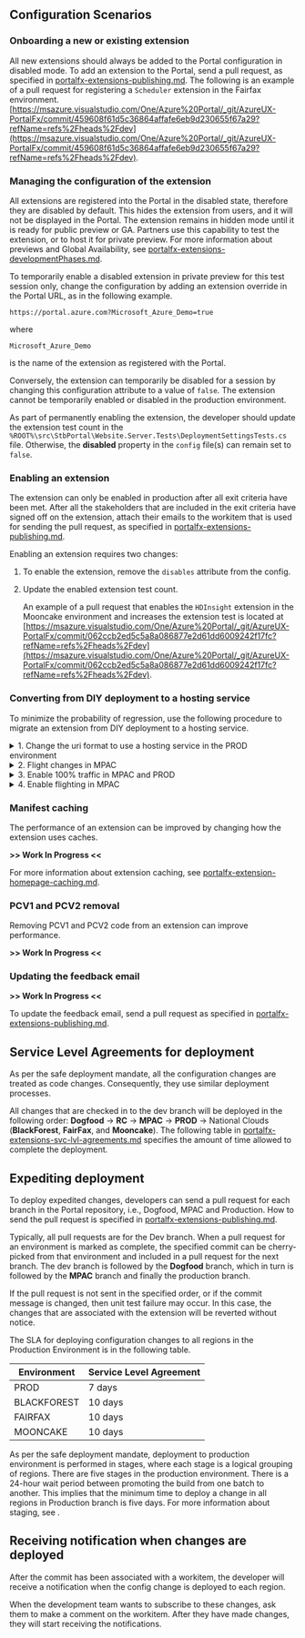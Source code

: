 <a name="configuration-scenarios"></a>
## Configuration Scenarios

<a name="configuration-scenarios-onboarding-a-new-or-existing-extension"></a>
### Onboarding a new or existing extension

<!--TODO:  Determine whether existing extensions should be changed to disabled mode, and if so, under what circumstances -->

All new extensions should always be added to the Portal configuration in disabled mode. To add an extension to the Portal, send a pull request, as specified in [portalfx-extensions-publishing.md](portalfx-extensions-publishing.md). The following is an example of a pull request for registering a `Scheduler` extension in the Fairfax environment.
[https://msazure.visualstudio.com/One/Azure%20Portal/_git/AzureUX-PortalFx/commit/459608f61d5c36864affafe6eb9d230655f67a29?refName=refs%2Fheads%2Fdev](https://msazure.visualstudio.com/One/Azure%20Portal/_git/AzureUX-PortalFx/commit/459608f61d5c36864affafe6eb9d230655f67a29?refName=refs%2Fheads%2Fdev).

<a name="configuration-scenarios-managing-the-configuration-of-the-extension"></a>
### Managing the configuration of the extension

All extensions are registered into the Portal in the disabled state, therefore they are disabled by default.  This hides the extension from users, and it will not be displayed in the Portal. The extension remains in hidden mode until it is ready for public preview or GA. Partners use this capability to test the extension, or to host it for private preview. For more information about previews and Global Availability, see [portalfx-extensions-developmentPhases.md](portalfx-extensions-developmentPhases.md).

To temporarily enable a disabled extension in private preview for this test session only, change the configuration by adding an extension override in the Portal URL, as in the following example.

`https://portal.azure.com?Microsoft_Azure_Demo=true`

where

`Microsoft_Azure_Demo`

is the name of the extension as registered with the Portal.

Conversely, the extension can temporarily be disabled for a session by changing this configuration attribute to a value of `false`. The extension cannot be temporarily enabled or disabled in the production environment.

As part of permanently enabling the extension, the developer should update the extension test count in the `%ROOT%\src\StbPortal\Website.Server.Tests\DeploymentSettingsTests.cs` file. Otherwise, the **disabled** property in the `config` file(s) can remain set to `false`. 

<a name="configuration-scenarios-enabling-an-extension"></a>
### Enabling an extension

The extension can only be enabled in production after all exit criteria have been met. After all the stakeholders that are included in the exit criteria have signed off  on the extension, attach their emails to the workitem that is used for sending the pull request, as specified in [portalfx-extensions-publishing.md](portalfx-extensions-publishing.md).

Enabling an extension requires two changes:
1. To enable the extension, remove the `disables` attribute from the config.
1. Update the enabled extension test count.

    An example of a pull request that enables the `HDInsight` extension in the Mooncake environment and increases the extension test is located at [https://msazure.visualstudio.com/One/Azure%20Portal/_git/AzureUX-PortalFx/commit/062ccb2ed5c5a8a086877e2d61dd6009242f17fc?refName=refs%2Fheads%2Fdev](https://msazure.visualstudio.com/One/Azure%20Portal/_git/AzureUX-PortalFx/commit/062ccb2ed5c5a8a086877e2d61dd6009242f17fc?refName=refs%2Fheads%2Fdev).

<a name="configuration-scenarios-converting-from-diy-deployment-to-a-hosting-service"></a>
### Converting from DIY deployment to a hosting service

<!-- TODO: Determine whether they meant "rollback" instead of "regression", which is a term that is typically used while testing. -->

To minimize the probability of regression, use the following procedure to migrate an extension from DIY deployment to a hosting service.

<details>

  <summary>1. Change the uri format to use a hosting service in the PROD environment</summary>

   An example of a pull request for modifying the `uriFormat` parameter is located at [https://msazure.visualstudio.com/One/Azure%20Portal/_git/AzureUX-PortalFx/commit/c22b81463cab1d0c6b2c1abc803bc25fb2836aad?refName=refs%2Fheads%2Fdev](https://msazure.visualstudio.com/One/Azure%20Portal/_git/AzureUX-PortalFx/commit/c22b81463cab1d0c6b2c1abc803bc25fb2836aad?refName=refs%2Fheads%2Fdev).
</details>

<details>
  <summary>2. Flight changes in MPAC</summary>

  An example of a pull request for a flighting extension in MPAC is located at [https://msazure.visualstudio.com/One/Azure%20Portal/_git/AzureUX-PortalFx/commit/be95cabcf7098c45927e3bb7aff9b5e0f65de341?refName=refs%2Fheads%2Fdev](https://msazure.visualstudio.com/One/Azure%20Portal/_git/AzureUX-PortalFx/commit/be95cabcf7098c45927e3bb7aff9b5e0f65de341?refName=refs%2Fheads%2Fdev).

</details>

<details>
  
  <summary>3. Enable 100% traffic in MPAC and PROD</summary>
  
  An example of a pull request that enables 100% traffic without flighting for `MicrosoftAzureClassicStorageExtension`, and 100% traffic with flighting for `Microsoft_Azure_Storage` is located at [https://msazure.visualstudio.com/One/Azure%20Portal/_git/AzureUX-PortalFx/commit/b81b415411f54ad83f93d43d37bcad097949a4e3?refName=refs%2Fheads%2Fdev&discussionId=-1&_a=summary&fullScreen=false](https://msazure.visualstudio.com/One/Azure%20Portal/_git/AzureUX-PortalFx/commit/b81b415411f54ad83f93d43d37bcad097949a4e3?refName=refs%2Fheads%2Fdev&discussionId=-1&_a=summary&fullScreen=false). 
</details>

<details>

  <summary>4. Enable flighting in MPAC</summary>

  The Azure Portal provides the ability to flight the MPAC customers to multiple stamps. Traffic will be equally distributed between all registered stamps.  An example of a pull request is located at [https://msazure.visualstudio.com/One/Azure%20Portal/_git/AzureUX-PortalFx/commit/be95cabcf7098c45927e3bb7aff9b5e0f65de341?refName=refs%2Fheads%2Fdev](https://msazure.visualstudio.com/One/Azure%20Portal/_git/AzureUX-PortalFx/commit/be95cabcf7098c45927e3bb7aff9b5e0f65de341?refName=refs%2Fheads%2Fdev).
    
  * Hosting service `extension.pdl` file

    To flight traffic to multiple stamps, register other stamps in `flightUri`. For example, the friendly name `MPACFlight` is used to flight traffic to another stamp, as in the following example.

    ``` 
    { 
      name: "Microsoft_Azure_Demo", 
      uri: "//demo.hosting.portal.azure.net/demo", 
      uriFormat: "//demo.hosting.portal.azure.net/demo/{0}", 
      feedbackEmail: "azureux-demo@microsoft.com", 
      flightUris: [
        "//demo.hosting.portal.azure.net/demo/MPACFlight",
      ],
    }
    ```
  * Legacy deployment `extension.pdl` file

    DIY deployment can also flight traffic to multiple stamps, as in the following example.

    ``` 
    {
        name: "Microsoft_Azure_Demo",
        uri: "//main.demo.ext.azure.com",
        uriFormat: "//{0}.demo.ext.azure.com",
        feedbackEmail: "azureux-demo@microsoft.com",
        flightUris: [
            "//flight.demo.ext.azure.com",
        ],
      }
    ``` 
</details>

<a name="configuration-scenarios-manifest-caching"></a>
### Manifest caching
The performance of an extension can be improved  by changing  how the extension uses caches.

**>> Work In Progress <<**

<!--TODO:  locate the work that is in progress, and add it to the document.  Should this have been Best Practices? -->

For more information about extension caching, see [portalfx-extension-homepage-caching.md](portalfx-extension-homepage-caching.md).

<a name="configuration-scenarios-pcv1-and-pcv2-removal"></a>
### PCV1 and PCV2 removal
Removing PCV1 and PCV2 code from an extension can improve performance.
<!--TODO:  locate the work that is in progress, and add it to the document -->

**>> Work In Progress <<**

<a name="configuration-scenarios-updating-the-feedback-email"></a>
### Updating the feedback email
<!--TODO:  locate the work that is in progress, and add it to the document -->

**>> Work In Progress <<**

To update the feedback email, send a pull request as specified in [portalfx-extensions-publishing.md](portalfx-extensions-publishing.md).

<a name="service-level-agreements-for-deployment"></a>
## Service Level Agreements for deployment

As per the safe deployment mandate, all the configuration changes are treated as code changes. Consequently, they use similar deployment processes.

All changes that are checked in to the dev branch will be deployed in the following order: **Dogfood** -> **RC** -> **MPAC** -> **PROD** -> National Clouds (**BlackForest**, **FairFax**, and **Mooncake**).  The following table in [portalfx-extensions-svc-lvl-agreements.md](portalfx-extensions-svc-lvl-agreements.md) specifies the amount of time allowed to complete the deployment.

<a name="expediting-deployment"></a>
## Expediting deployment

To deploy expedited changes, developers can send a pull request for each branch in the Portal repository, i.e., Dogfood, MPAC and Production. How to send the pull request is specified in  [portalfx-extensions-publishing.md](portalfx-extensions-publishing.md).

Typically, all pull requests are for the Dev branch. When a pull request for an environment is marked as complete, the specified commit can be cherry-picked from that environment and included in a pull request for the next branch. The dev branch is followed by the **Dogfood** branch, which in turn is followed by the **MPAC** branch and finally the production branch.

If the pull request is not sent in the specified order, or if the commit message is changed, then unit test failure may occur. In this case, the changes that are associated with the extension will be reverted without notice.

The SLA for deploying configuration changes to all regions in the Production Environment is in the following table.

| Environment | Service Level Agreement |
| ----------- | ------- |
| PROD	      | 7 days  |
| BLACKFOREST | 10 days |
| FAIRFAX	  | 10 days |
| MOONCAKE    |	10 days |

As per the safe deployment mandate, deployment to production environment is performed in stages, where each stage is a logical grouping of regions. There are five stages in the production environment. There is a 24-hour wait period between promoting the build from one batch to another. This implies that the minimum time to deploy a change in all regions in Production branch is five days. For more information about staging, see    .

<a name="receiving-notification-when-changes-are-deployed"></a>
## Receiving notification when changes are deployed

After the commit has been associated with a workitem, the developer will receive a notification when the config change is deployed to each region.

When the development team wants to subscribe to these changes, ask them to make a comment on the workitem. After they have made changes, they will start receiving the notifications.